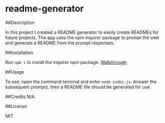 # readme-generator

##Description

In this project I created a README generator to easily create READMEs for future projects. The app uses the npm inquirer package to prompt the user and generate a README from the prompt responses.

##Installation

Run `npm i` to install the inquirer npm package.
[Walkthrough](https://drive.google.com/file/d/1ejwKVVTzRI6rqqyPAcA6RRXX0z6RkjLR/view)

##Usage

To use, open the command terminal and enter `node index.js`. Answer the subsequent prompts, then a README file should be generated for use.

##Credits
N/A

##License

MIT

